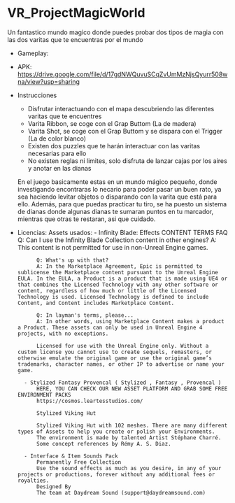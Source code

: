 # VR_ProjectMagicWorld
Un fantastico mundo magico donde puedes probar dos tipos de magia con las dos varitas que te encuentras por el mundo

* Gameplay: 
* APK: https://drive.google.com/file/d/17gdNWQuvuSCqZvUmMzNjsQyurr508wna/view?usp=sharing

* Instrucciones
    - Disfrutar interactuando con el mapa descubriendo las diferentes varitas que te encuentres
    - Varita Ribbon, se coge con el Grap Buttom (La de madera)
    - Varita Shot, se coge con el Grap Buttom y se dispara con el Trigger (La de color blanco)
    - Existen dos puzzles que te harán interactuar con las varitas necesarias para ello
    - No existen reglas ni limites, solo disfruta de lanzar cajas por los aires y anotar en las dianas

    En el juego basicamente estas en un mundo mágico pequeño, donde investigando encontraras lo necario para poder pasar un buen rato, ya sea
    haciendo levitar objetos o disparando con la varita que está para ello. Además, para que puedas practicar tu tiro, se ha puesto un sistema de dianas
    donde algunas dianas te sumaran puntos en tu marcador, mientras que otras te restaran, asi que cuidado.

* Licencias:
    Assets usados:
        - Infinity Blade: Effects
            CONTENT TERMS FAQ
            Q: Can I use the Infinity Blade Collection content in other engines?
            A: This content is not permitted for use in non-Unreal Engine games.

            Q: What's up with that?
            A: In the Marketplace Agreement, Epic is permitted to sublicense the Marketplace content pursuant to the Unreal Engine EULA. In the EULA, a Product is a product that is made using UE4 or that combines the Licensed Technology with any other software or content, regardless of how much or little of the Licensed Technology is used. Licensed Technology is defined to include Content, and Content includes Marketplace Content.

            Q: In layman's terms, please...
            A: In other words, using Marketplace Content makes a product a Product. These assets can only be used in Unreal Engine 4 projects, with no exceptions.

            Licensed for use with the Unreal Engine only. Without a custom license you cannot use to create sequels, remasters, or otherwise emulate the original game or use the original game’s trademarks, character names, or other IP to advertise or name your game.
        
        - Stylized Fantasy Provencal ( Stylized , Fantasy , Provencal )
            HERE, YOU CAN CHECK OUR NEW ASSET PLATFORM AND GRAB SOME FREE ENVIRONMENT PACKS
            https://cosmos.leartesstudios.com/

            Stylized Viking Hut

            Stylized Viking Hut with 102 meshes. There are many different types of Assets to help you create or polish your Environments.
            The environment is made by talented Artist Stéphane Charré.
            Some concept references by Rémy A. S. Diaz.

        - Interface & Item Sounds Pack
            Permanently Free Collection
            Use the sound effects as much as you desire, in any of your projects or productions, forever without any additional fees or royalties.
            Designed By
            The team at Daydream Sound (support@daydreamsound.com)




